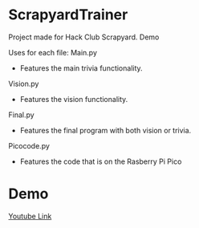 # ScrapyardTrainer
Project made for Hack Club Scrapyard. Demo

Uses for each file:
Main.py
- Features the main trivia functionality.

Vision.py
- Features the vision functionality.

Final.py
- Features the final program with both vision or trivia.

Picocode.py
- Features the code that is on the Rasberry Pi Pico

# Demo

[Youtube Link](https://www.youtube.com/watch?v=K62Y0_jsAx0&ab_channel=amiyasaha)
